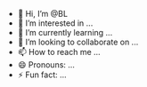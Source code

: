 - 👋 Hi, I’m @BL
- 👀 I’m interested in ...
- 🌱 I’m currently learning ...
- 💞️ I’m looking to collaborate on ...
- 📫 How to reach me ...
- 😄 Pronouns: ...
- ⚡ Fun fact: ...

<!---
BLUis a ✨ special ✨ repository because its `README.md` (this file) appears on your GitHub profile.
You can click the Preview link to take a look at your changes.
--->
